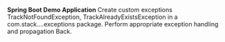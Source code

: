 **Spring Boot Demo Application**
Create custom exceptions TrackNotFoundException, TrackAlreadyExistsException in a
com.stack....exceptions package. Perform appropriate exception handling and propagation
Back.
